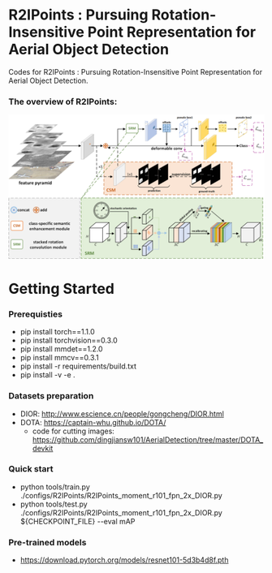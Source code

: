 # R2IPoints : Pursuing Rotation-Insensitive Point Representation for Aerial Object Detection
Codes for R2IPoints : Pursuing Rotation-Insensitive Point Representation for Aerial Object Detection.

### The overview of R2IPoints:
![overview](https://github.com/shnew/R2IPoints/blob/main/img/overview.png)
# Getting Started  
### Prerequisties
* pip install torch==1.1.0  
* pip install torchvision==0.3.0  
* pip install mmdet==1.2.0  
* pip install mmcv==0.3.1  
* pip install -r requirements/build.txt
* pip install -v -e . 
### Datasets preparation
* DIOR: http://www.escience.cn/people/gongcheng/DIOR.html
* DOTA: https://captain-whu.github.io/DOTA/
  * code for cutting images: https://github.com/dingjiansw101/AerialDetection/tree/master/DOTA_devkit
### Quick start
* python tools/train.py  ./configs/R2IPoints/R2IPoints_moment_r101_fpn_2x_DIOR.py 
* python tools/test.py   ./configs/R2IPoints/R2IPoints_moment_r101_fpn_2x_DIOR.py  ${CHECKPOINT_FILE}  --eval  mAP
### Pre-trained models
* https://download.pytorch.org/models/resnet101-5d3b4d8f.pth
